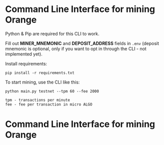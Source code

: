 # Command Line Interface for mining Orange

Python & Pip are required for this CLI to work.

Fill out **MINER_MNEMONIC** and **DEPOSIT_ADDRESS** fields in `.env` (deposit mnemonic is optional, only if you want to opt in through the CLI - not implemented yet).

Install requirements:

`pip install -r requirements.txt`

To start mining, use the CLI like this:

`python main.py testnet --tpm 60 --fee 2000`

```
tpm - transactions per minute
fee - fee per transaction in micro ALGO
```
# Command Line Interface for mining Orange
